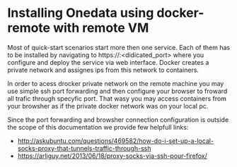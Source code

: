 # Installing Onedata using docker-remote with remote VM

Most of quick-start scenarios start more then one service. Each of them has to be installed by navigating to https://<container-ip>:<didicated_port> where you configure and deploy the service via web interface. Docker creates a private network and assignes ips from this network to containers. 

In order to acess drocker private network on the remote machine you may use simple ssh port forwarding and then configure your browser to froward all trafic through specyfic port. That wasy you may access containers from your browsher as if the private docker network was on your local pc.

Since the port forwarding and browsher connection configuration is outside the scope of this documentation we provide few helpfull links:
- http://askubuntu.com/questions/469582/how-do-i-set-up-a-local-socks-proxy-that-tunnels-traffic-through-ssh
- https://arliguy.net/2013/06/18/proxy-socks-via-ssh-pour-firefox/
